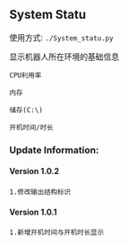 ## System Statu

使用方式: `./System_statu.py`

显示机器人所在环境的基础信息

`CPU利用率`

`内存`

`储存(C:\)`

`开机时间/时长`

### Update Information:
#### Version 1.0.2

`1.修改输出结构标识`

#### Version 1.0.1

`1.新增开机时间与开机时长显示`